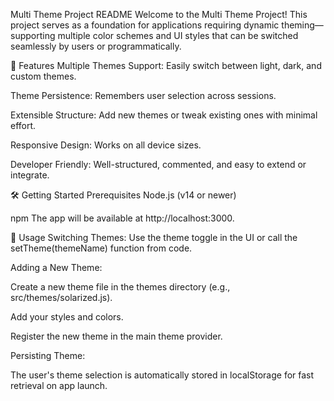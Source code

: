 Multi Theme Project README
Welcome to the Multi Theme Project! This project serves as a foundation for applications requiring dynamic theming—supporting multiple color schemes and UI styles that can be switched seamlessly by users or programmatically.

🚀 Features
Multiple Themes Support: Easily switch between light, dark, and custom themes.

Theme Persistence: Remembers user selection across sessions.

Extensible Structure: Add new themes or tweak existing ones with minimal effort.

Responsive Design: Works on all device sizes.

Developer Friendly: Well-structured, commented, and easy to extend or integrate.

🛠️ Getting Started
Prerequisites
Node.js (v14 or newer)

npm
The app will be available at http://localhost:3000.

🌈 Usage
Switching Themes:
Use the theme toggle in the UI or call the setTheme(themeName) function from code.

Adding a New Theme:

Create a new theme file in the themes directory (e.g., src/themes/solarized.js).

Add your styles and colors.

Register the new theme in the main theme provider.

Persisting Theme:

The user's theme selection is automatically stored in localStorage for fast retrieval on app launch.
